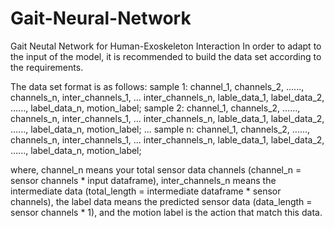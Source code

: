 # Gait-Neural-Network
Gait Neutal Network for Human-Exoskeleton Interaction
In order to adapt to the input of the model, it is recommended to build the data set according to the requirements.

The data set format is as follows:
sample 1: channel_1, channels_2, ......, channels_n, inter_channels_1, ... inter_channels_n, lable_data_1, label_data_2, ......, label_data_n, motion_label;
sample 2: channel_1, channels_2, ......, channels_n, inter_channels_1, ... inter_channels_n, lable_data_1, label_data_2, ......, label_data_n, motion_label;
...
sample n: channel_1, channels_2, ......, channels_n, inter_channels_1, ... inter_channels_n, lable_data_1, label_data_2, ......, label_data_n, motion_label;

where, channel_n means your total sensor data channels (channel_n = sensor channels * input dataframe), inter_channels_n means the intermediate data (total_length = intermediate dataframe * sensor channels), 
the label data means the predicted sensor data (data_length = sensor channels * 1), and the motion label is the action that match this data.
